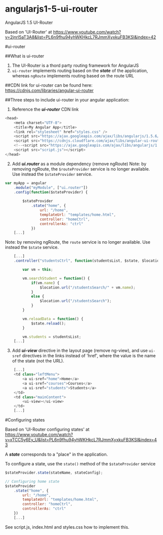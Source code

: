 # angularjs1-5-ui-router
AngularJS 1.5 UI-Router

Based on 'UI-Router' at https://www.youtube.com/watch?v=2jnrl5aT3A8&list=PL6n9fhu94yhWKHkcL7RJmmXyxkuFB3KSl&index=42

#ui-router

##What is ui-router
1. The UI-Router is a thord party routing framework for AngularJS
2. ```ui-router``` implements routing based on the ***state*** of the application, whereas ```ngRoute``` implements routing based on the route URL

##CDN link for ui-router can be found here:
https://cdnjs.com/libraries/angular-ui-router

##Three steps to include ui-router in your angular application:

1. Reference the ***ui-router*** CDN link

```javascript
<head>
    <meta charset="UTF-8">
    <title>My Angular App</title>
    <link rel="stylesheet" href="styles.css" />
    <script src="https://ajax.googleapis.com/ajax/libs/angularjs/1.5.6/angular.min.js"></script>
    <script src="https://cdnjs.cloudflare.com/ajax/libs/angular-ui-router/0.3.1/angular-ui-router.js"></script>
    <!--<script src="https://ajax.googleapis.com/ajax/libs/angularjs/1.5.6/angular-route.min.js"></script>-->
    <script src="script.js"></script>
</head>
```

2. Add ***ui.router*** as a module dependency (remove ngRoute)
Note: by removing ngRoute, the ```$routeProvider``` service is no longer available. 
Use instead the ```$stateProvider``` service.

```javascript
var myApp = angular
    .module("myModule", ["ui.router"])
    .config(function($stateProvider) {
    
        $stateProvider
            .state("home", {
                url: "/home",
                templateUrl: "templates/home.html",
                controller: "homeCtrl",
                controllerAs: "ctrl"
            })
    [...]
```

Note: by removing ngRoute, the ```route``` service is no longer available.
Use instead the ```$state``` service.

```javascript
    [...]
    .controller("studentsCtrl", function(studentsList, $state, $location) {

        var vm = this;

        vm.searchStudent = function() {
            if(vm.name) {
                $location.url("/studentsSearch/" + vm.name);
            }
            else {
                $location.url("/studentsSearch");
            }
        }

        vm.reloadData = function() {
            $state.reload();
        }

        vm.students = studentsList;
    [...]
```

3. Add ***ui-view*** directive in the layout page (remove ng-view), and use ```ui-sref``` directives in the links instead of 'href', where the value is the name of the state (not the URL).

```javascript
    [...]
    <td class="leftMenu">
        <a ui-sref="home">Home</a>
        <a ui-sref="courses">Courses</a>
        <a ui-sref="students">Students</a>
    </td>
    <td class="mainContent">
        <ui-view></ui-view>
    </td>
    [...]
```

#Configuring states

Based on 'UI-Router configuring states' at https://www.youtube.com/watch?v=xTCC5y6Ey_U&list=PL6n9fhu94yhWKHkcL7RJmmXyxkuFB3KSl&index=43

A ***state*** corresponds to a "place" in the application.

To configure a state, use the ```state()``` method of the ```$stateProvider``` service 

```javascript
$stateProvider.state(stateName, stateConfig);
```

```javascript
// Configuring home state
$stateProvider
    .state("home", {
        url: "/home",
        templateUrl: "templates/home.html",
        controller: "homeCtrl",
        controllerAs: "ctrl"
    })
    [...]
```

See script.js, index.html and styles.css how to implement this.